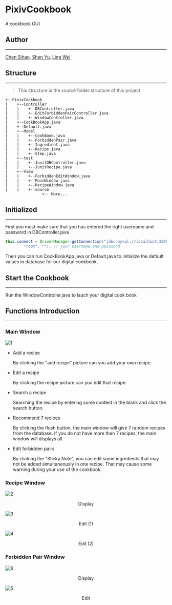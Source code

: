 # PixivCookbook

A cookbook GUI

## Author
---
[Chen Sihan](https://github.com/Spycsh/), [Shen Yu](https://github.com/tokisamu), [Ling Wei](https://github.com/pyonkti)

## Structure
---
> This structure is the source folder structure of this project

```
+--PixivCookbook
|    +--Controller
|    |    +--DBController.java
|    |    +--EditForbiddenPairController.java
|    |    +--WindowController.java
|    +--CookBookApp.java
|    +--Default.java
|    +--Model
|    |    +--CookBook.java
|    |    +--ForbiddenPair.java
|    |    +--Ingredient.java
|    |    +--Recipe.java
|    |    +--Step.java
|    +--test
|    |    +--JunitDBController.java
|    |    +--JunitRecipe.java
|    +--View
|    |    +--ForbiddenEditWindow.java
|    |    +--MainWindow.java
|    |    +--RecipeWindow.java
|    |    +--source
                +-- More...
```

## Initialized

---

First you must make sure that you has entered the right username and password in DBController.java

```java
this.connect = DriverManager.getConnection("jdbc:mysql://localhost:3306/CookBook?useUnicode=true&characterEncoding=utf8&serverTimezone=GMT%2B8&useSSL=false&allowPublicKeyRetrieval=true",
        "root", ""); // your username and password
```

Then you can run CookBookApp.java or Default.java to initialize the default values in database for our digital cookbook.


## Start the Cookbook

---
Run the WindowController.java to lauch your digital cook book

## Functions Introduction

---

### Main Window


![1](README_Image/1.png)

* Add a recipe

    By clicking the "add recipe" picture can you add your own recipe.

* Edit a recipe

    By clicking the recipe picture can you edit that recipe.

* Search a recipe

    Searching the recipe by entering some content in the blank and click the search button.

* Recommend 7 recipes 

    By clicking the flush button, the main window will give 7 random recipes from the database. If you do not have more than 7 recipes, the main window will displays all.

* Edit forbidden pairs

    By clicking the "Sticky Note", you can edit some ingredients that may not be added simultaneously in one recipe. That may cause some warning during your use of the cookbook.

### Recipe Window

![2](README_Image/2.png)
<center>Display</center>

![3](README_Image/3.png)

<center>Edit (1)</center>

![4](README_Image/4.png)
<center>Edit (2)</center>


### Forbidden Pair Window

![6](README_Image/6.png)
<center>Display</center>

![5](README_Image/5.png)
<center>Edit</center>

